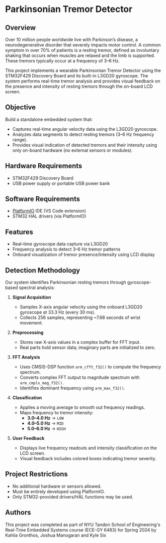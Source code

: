 # Parkinsonian Tremor Detector

## Overview

Over 10 million people worldwide live with Parkinson’s disease, a neurodegenerative disorder that severely impacts motor control. A common symptom in over 70% of patients is a resting tremor, defined as involuntary shaking that occurs when muscles are relaxed and the limb is supported. These tremors typically occur at a frequency of 3–6 Hz.

This project implements a wearable Parkinsonian Tremor Detector using the STM32F429 Discovery Board and its built-in L3GD20 gyroscope. The system performs real-time tremor analysis and provides visual feedback on the presence and intensity of resting tremors through the on-board LCD screen.


## Objective

Build a standalone embedded system that:
- Captures real-time angular velocity data using the L3GD20 gyroscope.
- Analyzes data segments to detect resting tremors (3–6 Hz frequency range).
- Provides visual indication of detected tremors and their intensity using only on-board hardware (no external sensors or modules).


## Hardware Requirements

- STM32F429 Discovery Board  
- USB power supply or portable USB power bank  


## Software Requirements

- [PlatformIO](https://platformio.org/) IDE (VS Code extension)
- STM32 HAL drivers (via PlatformIO)


## Features

- Real-time gyroscope data capture via L3GD20
- Frequency analysis to detect 3–6 Hz tremor patterns
- Onboard visualization of tremor presence/intensity using LCD display


## Detection Methodology

Our system identifies Parkinsonian resting tremors through gyroscope-based spectral analysis:

1. **Signal Acquisition**  
   - Samples X-axis angular velocity using the onboard L3GD20 gyroscope at 33.3 Hz (every 30 ms).
   - Collects 256 samples, representing ~7.68 seconds of wrist movement.

2. **Preprocessing**  
   - Stores raw X-axis values in a complex buffer for FFT input.
   - Real parts hold sensor data; imaginary parts are initialized to zero.

3. **FFT Analysis**  
   - Uses CMSIS-DSP function `arm_cfft_f32()` to compute the frequency spectrum.
   - Converts complex FFT output to magnitude spectrum with `arm_cmplx_mag_f32()`.
   - Identifies dominant frequency using `arm_max_f32()`.

4. **Classification**  
   - Applies a moving average to smooth out frequency readings.
   - Maps frequency to tremor intensity:
     - **3.0–4.0 Hz** → `LOW`
     - **4.0–5.0 Hz** → `MID`
     - **5.0–6.0 Hz** → `HIGH`

5. **User Feedback**  
   - Displays live frequency readouts and intensity classification on the LCD screen.
   - Visual feedback includes colored boxes indicating tremor severity.


## Project Restrictions

- No additional hardware or sensors allowed.
- Must be entirely developed using PlatformIO.
- Only STM32-provided drivers/HAL functions may be used.


## Authors

This project was completed as part of NYU Tandon School of Engineering's Real-Time Embedded Systems course (ECE-GY 6483) for
Spring 2024 by Kahlia Gronthos, Joshua Manogaran and Kyle Six
